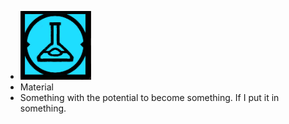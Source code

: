 - ![image.png](../assets/image_1700980151105_0.png)
- Material
- Something with the potential to become something. If I put it in something.
